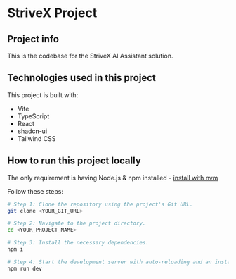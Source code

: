 
# StriveX Project

## Project info

This is the codebase for the StriveX AI Assistant solution.

## Technologies used in this project

This project is built with:

- Vite
- TypeScript
- React
- shadcn-ui
- Tailwind CSS

## How to run this project locally

The only requirement is having Node.js & npm installed - [install with nvm](https://github.com/nvm-sh/nvm#installing-and-updating)

Follow these steps:

```sh
# Step 1: Clone the repository using the project's Git URL.
git clone <YOUR_GIT_URL>

# Step 2: Navigate to the project directory.
cd <YOUR_PROJECT_NAME>

# Step 3: Install the necessary dependencies.
npm i

# Step 4: Start the development server with auto-reloading and an instant preview.
npm run dev
```

